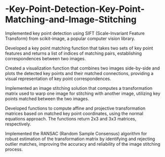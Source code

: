 # -Key-Point-Detection-Key-Point-Matching-and-Image-Stitching


Implemented key point detection using SIFT (Scale-Invariant Feature Transform) from scikit-image, a popular computer vision library.

Developed a key point matching function that takes two sets of key point features and returns a list of indices of matching pairs, establishing correspondences between two images.

Created a visualization function that combines two images side-by-side and plots the detected key points and their matched connections, providing a visual representation of key point correspondences.

Implemented an image stitching solution that computes a transformation matrix used to warp one image for stitching with another image, utilizing key points matched between the two images.

Developed functions to compute affine and projective transformation matrices based on matched key point coordinates, using the normal equations approach. The functions return 2x3 and 3x3 matrices, respectively.

Implemented the RANSAC (Random Sample Consensus) algorithm for robust estimation of the transformation matrix by identifying and rejecting outlier matches, improving the accuracy and reliability of the image stitching process.
